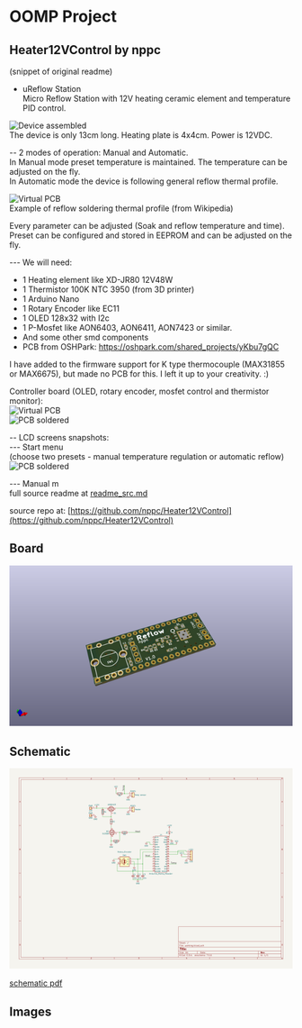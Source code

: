 # OOMP Project  
## Heater12VControl  by nppc  
  
(snippet of original readme)  
  
- uReflow Station  
Micro Reflow Station with 12V heating ceramic element and temperature PID control.  
  
![Device assembled](Images/ReflowPlate.jpg)  
The device is only 13cm long. Heating plate is 4x4cm. Power is 12VDC.  
  
-- 2 modes of operation: Manual and Automatic.  
In Manual mode preset temperature is maintained. The temperature can be adjusted on the fly.  
In Automatic mode the device is following general reflow thermal profile.  
  
![Virtual PCB](Images/ReflowTempProfile.jpg)  
Example of reflow soldering thermal profile (from Wikipedia)  
  
Every parameter can be adjusted (Soak and reflow temperature and time). Preset can be configured and stored in EEPROM and can be adjusted on the fly.  
  
--- We will need:  
- 1 Heating element like XD-JR80 12V48W  
- 1 Thermistor 100K NTC 3950 (from 3D printer)  
- 1 Arduino Nano  
- 1 Rotary Encoder like EC11  
- 1 OLED 128x32 with I2c  
- 1 P-Mosfet like AON6403, AON6411, AON7423 or similar.  
- And some other smd components  
- PCB from OSHPark: https://oshpark.com/shared_projects/yKbu7gQC  
  
I have added to the firmware support for K type thermocouple (MAX31855 or MAX6675), but made no PCB for this. I left it up to your creativity. :)  
  
Controller board (OLED, rotary encoder, mosfet control and thermistor monitor):  
![Virtual PCB](Images/CeramicHeaterNewPCB.jpg)  
![PCB soldered](Images/PCB_soldered.jpg)  
  
-- LCD screens snapshots:  
--- Start menu   
(choose two presets - manual temperature regulation or automatic reflow)  
![PCB soldered](Images/00menu.jpg)  
  
  
--- Manual m  
  full source readme at [readme_src.md](readme_src.md)  
  
source repo at: [https://github.com/nppc/Heater12VControl](https://github.com/nppc/Heater12VControl)  
## Board  
  
[![working_3d.png](working_3d_600.png)](working_3d.png)  
## Schematic  
  
[![working_schematic.png](working_schematic_600.png)](working_schematic.png)  
  
[schematic pdf](working_schematic.pdf)  
## Images  
